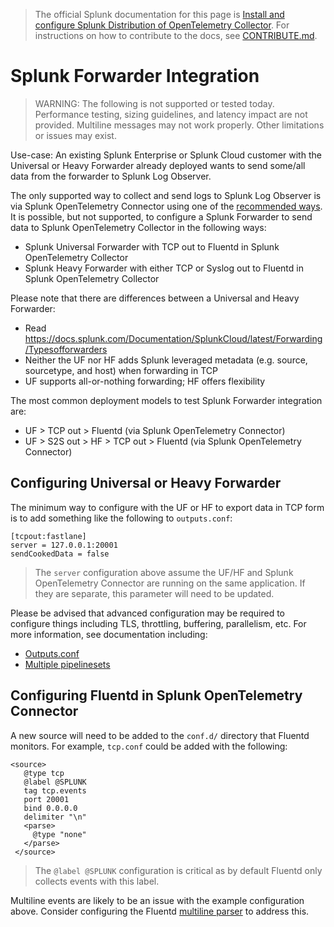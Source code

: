 > The official Splunk documentation for this page is [Install and configure Splunk Distribution of OpenTelemetry Collector](https://docs.splunk.com/Observability/gdi/opentelemetry/opentelemetry.html). For instructions on how to contribute to the docs, see [CONTRIBUTE.md](../CONTRIBUTING#documentation.md).

# Splunk Forwarder Integration

> WARNING: The following is not supported or tested today. Performance testing,
> sizing guidelines, and latency impact are not provided. Multiline messages
> may not work properly. Other limitations or issues may exist.

Use-case: An existing Splunk Enterprise or Splunk Cloud customer with the
Universal or Heavy Forwarder already deployed wants to send some/all data
from the forwarder to Splunk Log Observer.

The only supported way to collect and send logs to Splunk Log Observer is via
Splunk OpenTelemetry Connector using one of the [recommended
ways](../#getting-started). It is possible, but not supported, to configure a
Splunk Forwarder to send data to Splunk OpenTelemetry Collector in the
following ways:

- Splunk Universal Forwarder with TCP out to Fluentd in Splunk OpenTelemetry
  Collector
- Splunk Heavy Forwarder with either TCP or Syslog out to Fluentd in Splunk
  OpenTelemetry Collector

Please note that there are differences between a Universal and Heavy Forwarder:

- Read
  https://docs.splunk.com/Documentation/SplunkCloud/latest/Forwarding/Typesofforwarders
- Neither the UF nor HF adds Splunk leveraged metadata (e.g. source,
  sourcetype, and host) when forwarding in TCP
- UF supports all-or-nothing forwarding; HF offers flexibility

The most common deployment models to test Splunk Forwarder integration are:

- UF > TCP out > Fluentd (via Splunk OpenTelemetry Connector)
- UF > S2S out > HF > TCP out > Fluentd (via Splunk OpenTelemetry Connector)

## Configuring Universal or Heavy Forwarder

The minimum way to configure with the UF or HF to export data in TCP form is to
add something like the following to `outputs.conf`:

```
[tcpout:fastlane]
server = 127.0.0.1:20001
sendCookedData = false
```

> The `server` configuration above assume the UF/HF and Splunk OpenTelemetry
> Connector are running on the same application. If they are separate, this
> parameter will need to be updated.

Please be advised that advanced configuration may be required to configure
things including TLS, throttling, buffering, parallelism, etc. For more
information, see documentation including:

- [Outputs.conf](https://docs.splunk.com/Documentation/Splunk/8.1.2/Admin/Outputsconf)
- [Multiple pipelinesets](https://docs.splunk.com/Documentation/Forwarder/8.1.2/Forwarder/Configureaforwardertohandlemultiplepipelinesets)

## Configuring Fluentd in Splunk OpenTelemetry Connector

A new source will need to be added to the `conf.d/` directory that Fluentd
monitors. For example, `tcp.conf` could be added with the following:

```
<source>
   @type tcp
   @label @SPLUNK
   tag tcp.events
   port 20001
   bind 0.0.0.0
   delimiter "\n"
   <parse>
     @type "none"
   </parse>
 </source>
```

> The `@label @SPLUNK` configuration is critical as by default Fluentd only
> collects events with this label.

Multiline events are likely to be an issue with the example configuration
above. Consider configuring the Fluentd [multiline
parser](https://docs.fluentd.org/parser/multiline) to address this.
